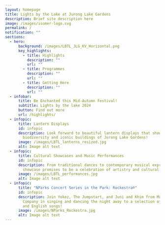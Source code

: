 ```yaml
---
layout: homepage
title: Lights by the Lake at Jurong Lake Gardens
description: Brief site description here
image: /images/isomer-logo.svg
permalink: /
notification: ""
sections:
  - hero:
      background: /images/LBTL_JLG_KV_Horizontal.png
      key_highlights:
        - title: Highlights
          description: ""
          url: ""
        - title: Programmes
          description: ""
          url: ""
        - title: Getting Here
          description: ""
          url: ""
  - infobar:
      title: Be Enchanted this Mid-Autumn Festival!
      subtitle: Lights by the lake 2024
      button: Find out more
      url: /highlights/
  - infopic:
      title: Lantern Displays
      id: infopic
      description: Look forward to beautiful lantern displays that showcase the
        biodiversity and iconic buildings of Jurong Lake Gardens!
      image: /images/LBTL_lanterns_resized.jpg
      alt: Image alt text
  - infopic:
      title: Cultural Showcases and Music Performances
      id: infopic
      description: From traditional dances to contemporary musical expressions, each
        showcase promises to be a celebration of artistry and cultural heritage.
      image: /images/LBTL_performances.jpg
      alt: Image alt text
  - infopic:
      title: "NParks Concert Series in the Park: Rockestra®"
      id: infopic
      description: Join Yokez, The Jumpstart, and Juni and Khim from Music & Drama
        Company in singing and dancing the night away to a selection of Mandarin
        and English songs!
      image: /images/NParks_Rockestra.jpg
      alt: Image alt text
---
```

